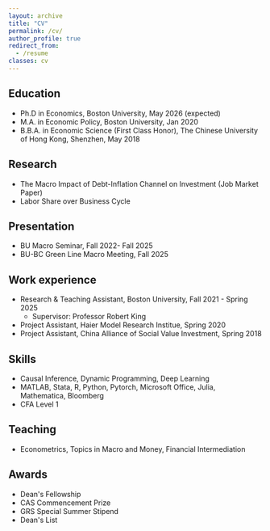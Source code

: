 ```yaml
---
layout: archive
title: "CV"
permalink: /cv/
author_profile: true
redirect_from:
  - /resume
classes: cv
---
```



## Education
* Ph.D in Economics, Boston University, May 2026 (expected)  
* M.A. in Economic Policy, Boston University, Jan 2020  
* B.B.A. in Economic Science (First Class Honor), The Chinese University of Hong Kong, Shenzhen, May 2018

## Research
* The Macro Impact of Debt-Inflation Channel on Investment (Job Market Paper)
* Labor Share over Business Cycle

## Presentation
* BU Macro Seminar, Fall 2022- Fall 2025
* BU-BC Green Line Macro Meeting, Fall 2025

## Work experience
* Research & Teaching Assistant, Boston University, Fall 2021 - Spring 2025   
  * Supervisor: Professor Robert King
* Project Assistant, Haier Model Research Institue, Spring 2020 
* Project Assistant, China Alliance of Social Value Investment, Spring 2018

## Skills
* Causal Inference, Dynamic Programming, Deep Learning  
* MATLAB, Stata, R, Python, Pytorch, Microsoft Office, Julia, Mathematica, Bloomberg  
* CFA Level 1

## Teaching
* Econometrics, Topics in Macro and Money, Financial Intermediation

## Awards
* Dean's Fellowship  
* CAS Commencement Prize
* GRS Special Summer Stipend
* Dean's List 
